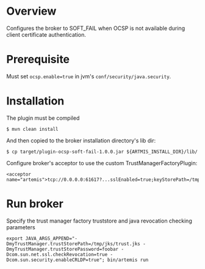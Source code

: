 # Overview

Configures the broker to SOFT_FAIL when OCSP is not available during client certificate authentication.

# Prerequisite

Must set `ocsp.enable=true` in jvm's `conf/security/java.security`.

# Installation

The plugin must be compiled
```
$ mvn clean install
```

And then copied to the broker installation directory's lib dir:
```
$ cp target/plugin-ocsp-soft-fail-1.0.0.jar ${ARTMIS_INSTALL_DIR}/lib/
```

Configure broker's acceptor to use the custom TrustManagerFactoryPlugin:
```
<acceptor name="artemis">tcp://0.0.0.0:61617?...sslEnabled=true;keyStorePath=/tmp/jks/localhost.jks;keyStorePassword=mypassword;needClientAuth=true;trustManagerFactoryPlugin=org.apache.activemq.artemis.plugin.netty.MyTrustManagerFactoryPlugin</acceptor>
```


# Run broker

Specify the trust manager factory truststore and java revocation checking parameters
```
export JAVA_ARGS_APPEND="-DmyTrustManager.trustStorePath=/tmp/jks/trust.jks -DmyTrustManager.trustStorePassword=foobar -Dcom.sun.net.ssl.checkRevocation=true -Dcom.sun.security.enableCRLDP=true"; bin/artemis run
```
